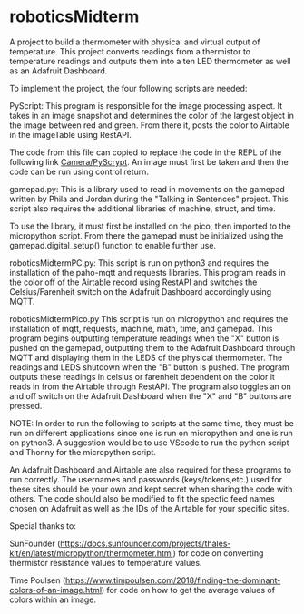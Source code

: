 # roboticsMidterm
A project to build a thermometer with physical and virtual output of temperature. This project converts readings from a thermistor to temperature readings and outputs them into a ten LED thermometer as well as an Adafruit Dashboard.  

To implement the project, the four following scripts are needed:

PyScript:
  This program is responsible for the image processing aspect. It takes in an image snapshot and determines the color of the largest object in the image between red and green. 
  From there it, posts the color to Airtable in the imageTable using RestAPI.
  
  The code from this file can copied to replace the code in the REPL of the following link [Camera/PyScrypt](https://chrisrogers.pyscriptapps.com/me35-midterm/latest/). An image 
  must first be taken and then the code can be run using control return. 

gamepad.py:
  This is a library used to read in movements on the gamepad written by Phila and Jordan during the "Talking in Sentences" project. This script also requires the additional 
  libraries of machine, struct, and time.
  
  To use the library, it must first be installed on the pico, then imported to the micropython script. From there the gamepad must be initialized using the gamepad.digital_setup() 
  function to enable further use.

roboticsMidtermPC.py:
  This script is run on python3 and requires the installation of the paho-mqtt and requests libraries. This program reads in the color off of the Airtable record using RestAPI and 
  switches the Celsius/Farenheit switch on the Adafruit Dashboard accordingly using MQTT.

roboticsMidtermPico.py
  This script is run on micropython and requires the installation of mqtt, requests, machine, math, time, and gamepad. This program begins outputting temperature readings when 
  the "X" button is pushed on the gamepad, outputting them to the Adafruit Dashboard through MQTT and displaying them in the LEDS of the physical thermometer. The readings and 
  LEDS shutdown when the "B" button is pushed. The program outputs these readings in celsius or farenheit dependent on the color it reads in from the Airtable through RestAPI. The
  program also toggles an on and off switch on the Adafruit Dashboard when the "X" and "B" buttons are pressed. 

NOTE: In order to run the following to scripts at the same time, they must be run on different applications since one is run on micropython and one is run on python3. A 
suggestion would be to use VScode to run the python script and Thonny for the micropython script.

An Adafruit Dashboard and Airtable are also required for these programs to run correctly. The usernames and passwords (keys/tokens,etc.) used for these sites should be your own 
and kept secret when sharing the code with others. The code should also be modified to fit the specfic feed names chosen on Adafruit as well as the IDs of the Airtable for your 
specific sites. 

Special thanks to:

  SunFounder (https://docs.sunfounder.com/projects/thales-kit/en/latest/micropython/thermometer.html) for code on converting thermistor 
  resistance values to temperature values.
  
  Time Poulsen (https://www.timpoulsen.com/2018/finding-the-dominant-colors-of-an-image.html) for code on how to get the average values 
  of colors within an image.
  

